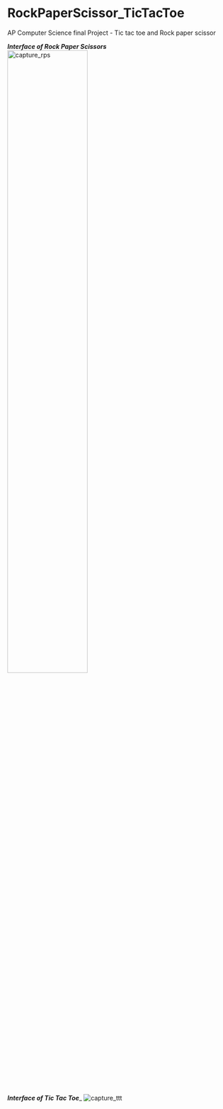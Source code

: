 # RockPaperScissor_TicTacToe
AP Computer Science final Project - Tic tac toe and Rock paper scissor

_**Interface of Rock Paper Scissors**_
<img width="60%" height="auto" alt="capture_rps" src="https://github.com/user-attachments/assets/ae6c74ec-d89b-4596-8ddc-78573b6f0438">


_**Interface of Tic Tac Toe**__
<img wwidth="60%" height="auto" alt="capture_ttt" src="https://github.com/user-attachments/assets/fa6c7494-33e9-4de9-9407-53f184356258">
